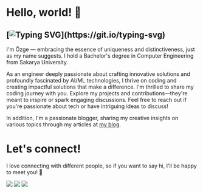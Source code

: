 # Hello, world! 👋
[![Typing SVG](https://readme-typing-svg.demolab.com?font=Noto+Sans&size=17&duration=3000&pause=1000&color=92D38A&width=250&height=30&lines=%F0%9F%91%BD+I+code+anything+I+want.)](https://git.io/typing-svg)
--------
I'm Özge — embracing the essence of uniqueness and distinctiveness, just as my name suggests. I hold a Bachelor's degree in Computer Engineering from Sakarya University.

As an engineer deeply passionate about crafting innovative solutions and profoundly fascinated by AI/ML technologies, I thrive on coding and creating impactful solutions that make a difference. I'm thrilled to share my coding journey with you. Explore my projects and contributions—they're meant to inspire or spark engaging discussions. Feel free to reach out if you're passionate about tech or have intriguing ideas to discuss!

In addition, I'm a passionate blogger, sharing my creative insights on various topics through my articles at [my blog](https://ozgecinko.medium.com/).

# Let's connect! 

I love connecting with different people, so if you want to say hi, I'll be happy to meet you! 🥳

<a target="_blank" href="mailto:cinkoozge@gmail.com"><img src="https://img.shields.io/badge/-Gmail-D14836?style=for-the-badge&logo=Gmail&logoColor=white"></img></a>
<a target="_blank" href="https://www.linkedin.com/in/ozgecinko"><img src="https://img.shields.io/badge/-LinkedIn-0077B5?style=for-the-badge&logo=Linkedin&logoColor=white"></img></a>
<a target="_blank" href="https://ozgecinko.medium.com/"><img src="https://img.shields.io/badge/-Medium-12100E?style=for-the-badge&logo=Medium&logoColor=white"></img></a>

